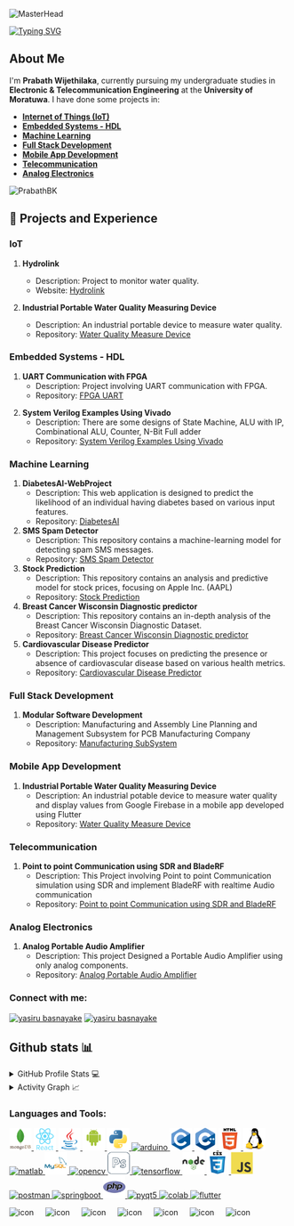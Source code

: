 ![MasterHead](https://github.com/PrabathBK/PrabathBK/blob/main/Image/github.png?raw=true)

<a href="https://git.io/typing-svg"><img src="https://readme-typing-svg.demolab.com?font=Poppins&weight=700&size=36&duration=4000&pause=1000&color=F7F7F7&center=true&vCenter=true&width=1000&height=70&lines=Hey+there!%F0%9F%91%8B+Welcome+to+my+GitHub+profile." alt="Typing SVG" /></a>

## About Me
I'm **Prabath Wijethilaka**, currently pursuing my undergraduate studies in **Electronic & Telecommunication Engineering** at the **University of Moratuwa**. I have done some projects in:
- **[Internet of Things (IoT)](https://github.com/PrabathBK#iot)**
- **[Embedded Systems - HDL](https://github.com/PrabathBK#embedded-systems)**
- **[Machine Learning](https://github.com/PrabathBK#machine-learning)**
- **[Full Stack Development](https://github.com/PrabathBK#full-stack-development)**
- **[Mobile App Development](https://github.com/PrabathBK#mobile-app-development)**
- **[Telecommunication](https://github.com/PrabathBK#telecommunication)**
- **[Analog Electronics](https://github.com/PrabathBK#analog-electronics)**

<p align="left"> <img src="https://komarev.com/ghpvc/?username=PrabathBK&label=Profile%20views&color=0e75b6&style=flat" alt="PrabathBK" /> </p>

## 🔭 Projects and Experience
### IoT

1. **Hydrolink**
   - Description: Project to monitor water quality.
   - Website: [Hydrolink](https://www.hydrolink.lk)
   <!-- <p align="center"><img src="https://github.com/PrabathBK/PrabathBK/blob/main/Image/Text.jpg?raw=true" alt="Hydrolink" width="200"/></p> -->

2. **Industrial Portable Water Quality Measuring Device**
   - Description: An industrial portable device to measure water quality.
   - Repository: [Water Quality Measure Device](https://github.com/PrabathBK/Water-Quality-Measure-Device.git)
  <!-- <p align="center"><img src="https://github.com/PrabathBK/PrabathBK/blob/main/Image/Enclousure.png?raw=true" alt="Water Quality Measuring Device" width="200"/></p> -->
### Embedded Systems - HDL

1. **UART Communication with FPGA**
   - Description: Project involving UART communication with FPGA.
   - Repository: [FPGA UART](https://github.com/PrabathBK/FPGA_UART.git)
  <!-- <p align="center"><img src="https://github.com/PrabathBK/PrabathBK/blob/main/Image/hardware%20implementation.png?raw=true" alt="UART Communication with FPGA" width="200"/></p>-->
2. **System Verilog Examples Using Vivado**
   - Description: There are some designs of State Machine, ALU with IP, Combinational ALU, Counter, N-Bit Full adder
   - Repository: [System Verilog Examples Using Vivado](https://github.com/PrabathBK/RTL_Vivado.git)


 ### Machine Learning
1. **DiabetesAI-WebProject**
   - Description: This web application is designed to predict the likelihood of an individual having diabetes based on various input features.
   - Repository: [DiabetesAI](https://github.com/PrabathBK/DiabetesAI-Webproject)
2. **SMS Spam Detector**
   - Description: This repository contains a machine-learning model for detecting spam SMS messages.
   - Repository: [SMS Spam Detector](https://github.com/PrabathBK/SMS-spam-detector)
3. **Stock Prediction**
   - Description: This repository contains an analysis and predictive model for stock prices, focusing on Apple Inc. (AAPL)
   - Repository: [Stock Prediction](https://github.com/PrabathBK/Stock-prediction)
4. **Breast Cancer Wisconsin Diagnostic predictor**
   - Description: This repository contains an in-depth analysis of the Breast Cancer Wisconsin Diagnostic Dataset. 
   - Repository: [Breast Cancer Wisconsin Diagnostic predictor](https://github.com/PrabathBK/Breast-Cancer-Wisconsin-Diagnostic-predictor)
5. **Cardiovascular Disease Predictor**
   - Description: This project focuses on predicting the presence or absence of cardiovascular disease based on various health metrics.
   - Repository: [Cardiovascular Disease Predictor](https://github.com/PrabathBK/Cardiovascular-Disease-Predictor)

### Full Stack Development
1. **Modular Software Development**
   - Description: Manufacturing and Assembly Line Planning and Management Subsystem for PCB Manufacturing Company
   - Repository: [Manufacturing SubSystem](https://github.com/PrabathBK/CompanyB.git)
 <!--  <p align="center"><img src="https://github.com/PrabathBK/PrabathBK/blob/main/Image/admin.png?raw=true" alt="Hydrolink" width="200"/></p> -->

### Mobile App Development
1. **Industrial Portable Water Quality Measuring Device**
   - Description: An industrial potable device to measure water quality and display values from Google Firebase in a mobile app developed using Flutter
   - Repository: [Water Quality Measure Device](https://github.com/PrabathBK/Water-Quality-Measure-Device.git)
 <!--  <p align="center"><img src="https://github.com/PrabathBK/PrabathBK/blob/main/Image/Enclousure.png?raw=true" alt="Water Quality Measuring Device" width="200"/></p>-->

### Telecommunication

1. **Point to point Communication using SDR and BladeRF**
   - Description: This Project involving Point to point Communication simulation using SDR and implement BladeRF with realtime Audio communication
   - Repository: [Point to point Communication using SDR and BladeRF](https://github.com/PrabathBK/Communication-Design-Project)


### Analog Electronics

1. **Analog Portable Audio Amplifier**
   - Description: This project Designed a Portable Audio Amplifier using only analog components. 
   - Repository: [Analog Portable Audio Amplifier](https://github.com/PrabathBK/Analog-Portable-Audio-Amplifier)




<h3 align="left">Connect with me:</h3>
<p align="left">
<a href="https://www.linkedin.com/in/prabath-wijethilaka-4950b220b/" target="blank"><img align="center" src="https://raw.githubusercontent.com/rahuldkjain/github-profile-readme-generator/master/src/images/icons/Social/linked-in-alt.svg" alt="yasiru basnayake" height="30" width="40" /></a>
<a href="https://www.facebook.com/profile.php?id=100006623476514&mibextid=ZbWKwL" target="blank"><img align="center" src="https://raw.githubusercontent.com/rahuldkjain/github-profile-readme-generator/master/src/images/icons/Social/facebook.svg" alt="yasiru basnayake" height="30" width="40" /></a>


## Github stats 📊

<details>
  <summary>GitHub Profile Stats 💻</summary>
  <br/>
    <a href="https://github.com/PrabathBK/github-readme-stats"><img alt="PrabathBK's Github Stats" src="https://github-readme-stats.vercel.app/api/?username=PrabathBK&show_icons=true&count_private=true&theme=default&hide_border=true&bg_color=fff&title_color=00E676&icon_color=00E676" height="192px"/></a>
<a href="https://github.com/PrabathBK/github-readme-stats"><img alt="PrabathBK's Github Stats" src="https://github-readme-stats.vercel.app/api/top-langs/?username=PrabathBK&layout=compact&langs_count=8" height="192px"/></a>  <br/>
</details>

<details>
  <summary>Activity Graph 📈</summary>
  <br/>

[![PrabathBK's github activity graph](https://github-readme-activity-graph.vercel.app/graph?username=PrabathBK&bg_color=ffffff&color=000000&line=04e61b&point=403d3d&area=true&hide_border=true)](https://github.com/ashutosh00710/github-readme-activity-graph)

</details>




<h3 align="left">Languages and Tools:</h3>
<p align="left">
  <a href="https://www.mongodb.com/" target="_blank">
    <img src="https://raw.githubusercontent.com/devicons/devicon/master/icons/mongodb/mongodb-original-wordmark.svg" alt="mongodb" width="40" height="40"/>
  </a>
  <a href="https://reactjs.org/" target="_blank">
    <img src="https://raw.githubusercontent.com/devicons/devicon/master/icons/react/react-original-wordmark.svg" alt="react" width="40" height="40"/>
  </a>
  <a href="https://www.adobe.com/in/products/illustrator.html" target="_blank">
    <img src="https://raw.githubusercontent.com/devicons/devicon/master/icons/java/java-original.svg" alt="java" width="40" height="40"/>
  </a>
  <a href="https://developer.android.com" target="_blank">
    <img src="https://raw.githubusercontent.com/devicons/devicon/master/icons/android/android-original-wordmark.svg" alt="android" width="40" height="40"/>
  </a>
  <a href="https://www.python.org" target="_blank">
    <img src="https://raw.githubusercontent.com/devicons/devicon/master/icons/python/python-original.svg" alt="python" width="40" height="40"/>
  </a>
  <a href="https://www.arduino.cc/" target="_blank">
    <img src="https://cdn.worldvectorlogo.com/logos/arduino-1.svg" alt="arduino" width="40" height="40"/>
  </a>
  <a href="https://www.w3schools.com/cs/" target="_blank">
    <img src="https://raw.githubusercontent.com/devicons/devicon/master/icons/c/c-original.svg" alt="c" width="40" height="40"/>
  </a>
  <a href="https://www.w3schools.com/cpp/" target="_blank">
    <img src="https://raw.githubusercontent.com/devicons/devicon/master/icons/cplusplus/cplusplus-original.svg" alt="cplusplus" width="40" height="40"/>
  </a>
  <a href="https://www.w3.org/html/" target="_blank">
    <img src="https://raw.githubusercontent.com/devicons/devicon/master/icons/html5/html5-original-wordmark.svg" alt="html5" width="40" height="40"/>
  </a>
  <a href="https://www.linux.org/" target="_blank">
    <img src="https://raw.githubusercontent.com/devicons/devicon/master/icons/linux/linux-original.svg" alt="linux" width="40" height="40"/>
  </a>
  <a href="https://www.mathworks.com/" target="_blank">
    <img src="https://upload.wikimedia.org/wikipedia/commons/2/21/Matlab_Logo.png" alt="matlab" width="40" height="40"/>
  </a>
  <a href="https://www.mysql.com/" target="_blank">
    <img src="https://raw.githubusercontent.com/devicons/devicon/master/icons/mysql/mysql-original-wordmark.svg" alt="mysql" width="40" height="40"/>
  </a>
  <a href="https://opencv.org/" target="_blank">
    <img src="https://www.vectorlogo.zone/logos/opencv/opencv-icon.svg" alt="opencv" width="40" height="40"/>
  </a>
  <a href="https://www.photoshop.com/en" target="_blank">
    <img src="https://raw.githubusercontent.com/devicons/devicon/master/icons/photoshop/photoshop-line.svg" alt="photoshop" width="40" height="40"/>
  </a>
  <a href="https://www.tensorflow.org" target="_blank">
    <img src="https://www.vectorlogo.zone/logos/tensorflow/tensorflow-icon.svg" alt="tensorflow" width="40" height="40"/>
  </a>
  <a href="https://nodejs.org/" target="_blank">
    <img src="https://raw.githubusercontent.com/devicons/devicon/master/icons/nodejs/nodejs-original-wordmark.svg" alt="nodejs" width="40" height="40"/>
  </a>
  <a href="https://www.w3schools.com/css/" target="_blank">
    <img src="https://raw.githubusercontent.com/devicons/devicon/master/icons/css3/css3-original-wordmark.svg" alt="css" width="40" height="40"/>
  </a>
  <a href="https://www.javascript.com/" target="_blank">
    <img src="https://raw.githubusercontent.com/devicons/devicon/master/icons/javascript/javascript-original.svg" alt="javascript" width="40" height="40"/>
  </a>
  <a href="https://www.postman.com/" target="_blank">
    <img src="https://www.vectorlogo.zone/logos/getpostman/getpostman-icon.svg" alt="postman" width="40" height="40"/>
  </a>
  <a href="https://spring.io/projects/spring-boot" target="_blank">
    <img src="https://www.vectorlogo.zone/logos/springio/springio-icon.svg" alt="springboot" width="40" height="40"/>
  </a>
  <a href="https://www.php.net/" target="_blank">
    <img src="https://raw.githubusercontent.com/devicons/devicon/master/icons/php/php-original.svg" alt="php" width="40" height="40"/>
  </a>
  <a href="https://riverbankcomputing.com/software/pyqt/" target="_blank">
    <img src="https://www.vectorlogo.zone/logos/qtio/qtio-ar21.svg" alt="pyqt5" width="40" height="40"/>
  </a>
  <a href="https://colab.research.google.com/" target="_blank">
    <img src="https://colab.research.google.com/img/colab_favicon_256px.png" alt="colab" width="40" height="40"/>
  </a>
  <a href="https://flutter.dev/" target="_blank">
    <img src="https://www.vectorlogo.zone/logos/flutterio/flutterio-icon.svg" alt="flutter" width="40" height="40"/>
  </a>
</p>



<div style="display: flex; align-items: flex-start;">
  <img src="https://techstack-generator.vercel.app/cpp-icon.svg" alt="icon" width="65" height="65" />
  <img src="https://techstack-generator.vercel.app/csharp-icon.svg" alt="icon" width="65" height="65" />
  <img src="https://techstack-generator.vercel.app/python-icon.svg" alt="icon" width="65" height="65" />
  <img src="https://techstack-generator.vercel.app/mysql-icon.svg" alt="icon" width="65" height="65" />
  <img src="https://techstack-generator.vercel.app/java-icon.svg" alt="icon" width="65" height="65" />
  <img src="https://techstack-generator.vercel.app/js-icon.svg" alt="icon" width="65" height="65" />
  <img src="https://techstack-generator.vercel.app/react-icon.svg" alt="icon" width="65" height="65" />
</div>
